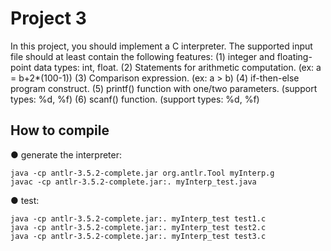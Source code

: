 # Project 3
In this project, you should implement a C interpreter. The supported input file should at least contain the following features:
(1) integer and floating-point data types: int, float.
(2) Statements for arithmetic computation. (ex: a = b+2*(100-1))
(3) Comparison expression. (ex: a > b)
(4) if-then-else program construct.
(5) printf() function with one/two parameters. (support types: %d, %f)
(6) scanf() function. (support types: %d, %f)

## How to compile

● generate the interpreter:
    
    java -cp antlr-3.5.2-complete.jar org.antlr.Tool myInterp.g
    javac -cp antlr-3.5.2-complete.jar:. myInterp_test.java
    
● test:
    
    java -cp antlr-3.5.2-complete.jar:. myInterp_test test1.c
    java -cp antlr-3.5.2-complete.jar:. myInterp_test test2.c
    java -cp antlr-3.5.2-complete.jar:. myInterp_test test3.c
    

